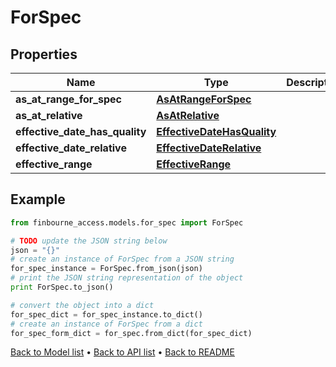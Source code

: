# ForSpec


## Properties
Name | Type | Description | Notes
------------ | ------------- | ------------- | -------------
**as_at_range_for_spec** | [**AsAtRangeForSpec**](AsAtRangeForSpec.md) |  | [optional] 
**as_at_relative** | [**AsAtRelative**](AsAtRelative.md) |  | [optional] 
**effective_date_has_quality** | [**EffectiveDateHasQuality**](EffectiveDateHasQuality.md) |  | [optional] 
**effective_date_relative** | [**EffectiveDateRelative**](EffectiveDateRelative.md) |  | [optional] 
**effective_range** | [**EffectiveRange**](EffectiveRange.md) |  | [optional] 

## Example

```python
from finbourne_access.models.for_spec import ForSpec

# TODO update the JSON string below
json = "{}"
# create an instance of ForSpec from a JSON string
for_spec_instance = ForSpec.from_json(json)
# print the JSON string representation of the object
print ForSpec.to_json()

# convert the object into a dict
for_spec_dict = for_spec_instance.to_dict()
# create an instance of ForSpec from a dict
for_spec_form_dict = for_spec.from_dict(for_spec_dict)
```
[Back to Model list](../README.md#documentation-for-models) &#8226; [Back to API list](../README.md#documentation-for-api-endpoints) &#8226; [Back to README](../README.md)


